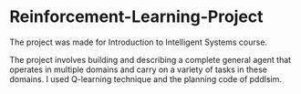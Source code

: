 # Reinforcement-Learning-Project
The project was made for Introduction to Intelligent Systems course.

The project involves building and describing a complete general agent that operates in multiple
domains and carry on a variety of tasks in these domains. 
I used Q-learning technique and the planning code of pddlsim. 

